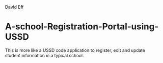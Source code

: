 David Eff
# A-school-Registration-Portal-using-USSD
This is more like a USSD code application to register, edit and update student information in a typical school.
